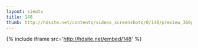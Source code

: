 ```yaml
---
layout: sieutv
title: 148
thumb: http://hdsite.net/contents/videos_screenshots/0/148/preview_360p.mp4.jpg
---
```

{% include iframe src='http://hdsite.net/embed/148' %}
 
